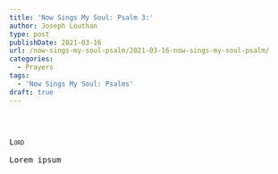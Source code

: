 ```yaml
---
title: 'Now Sings My Soul: Psalm 3:'
author: Joseph Louthan
type: post
publishDate: 2021-03-16
url: /now-sings-my-soul-psalm/2021-03-16-now-sings-my-soul-psalm/
categories:
  - Prayers
tags:
  - 'Now Sings My Soul: Psalms'
draft: true
---
```

<pre>

<pre>
<pre>
<div style="font-variant: small-caps;">Lord</div>
Lorem ipsum
</pre>
